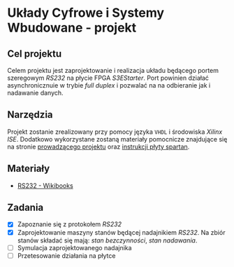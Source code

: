 # Układy Cyfrowe i Systemy Wbudowane - projekt

## Cel projektu
Celem projektu jest zaprojektowanie i realizacja układu będącego portem szeregowym _RS232_ na płycie FPGA _S3EStarter_. Port powinien działać asynchronicznuie w trybie _full duplex_ i pozwalać na na odbieranie jak i nadawanie danych.

## Narzędzia
Projekt zostanie zrealizowany przy pomocy języka `VHDL` i środowiska _Xilinx ISE_. Dodatkowo wykorzystane zostaną materiały pomocnicze znajdujące się na stronie [prowadzącego projektu](http://indyk.ict.pwr.wroc.pl/ucyfr/fpga/) oraz [instrukcji płyty spartan](https://docs.xilinx.com/v/u/en-US/ug230).

## Materiały
* [RS232 - Wikibooks](https://en.wikibooks.org/wiki/Serial_Programming/RS-232_Connections#Signal_Bits)

## Zadania
- [x] Zapoznanie się z protokołem _RS232_
- [x] Zaprojektowanie maszyny stanów będącej nadajnikiem _RS232_. Na zbiór stanów składać się mają: _stan bezczynności_, _stan nadawania_.
- [ ] Symulacja zaprojektowanego nadajnika
- [ ] Przetesowanie działania na płytce
